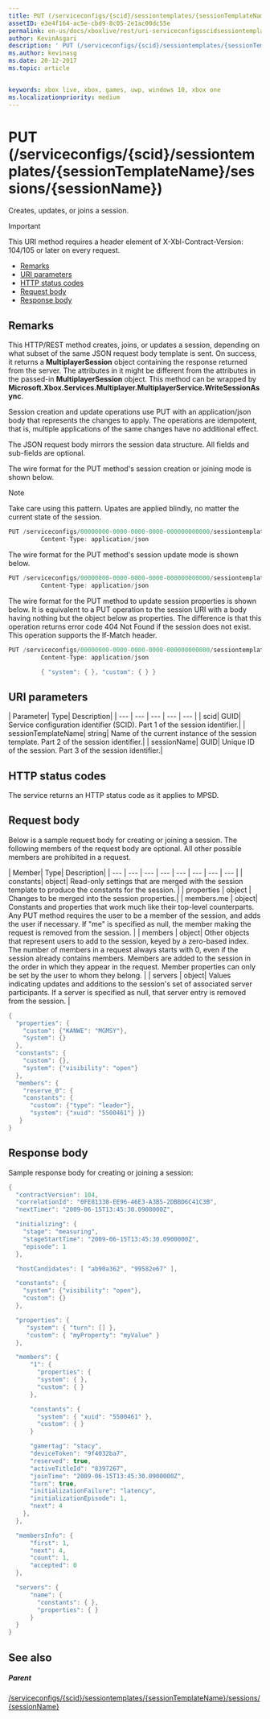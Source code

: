 ```yaml
---
title: PUT (/serviceconfigs/{scid}/sessiontemplates/{sessionTemplateName}/sessions/{sessionName})
assetID: e3e4f164-ac5e-cbd9-8c05-2e1ac00dc55e
permalink: en-us/docs/xboxlive/rest/uri-serviceconfigsscidsessiontemplatessessiontemplatenamesessionssessionnameput.html
author: KevinAsgari
description: ' PUT (/serviceconfigs/{scid}/sessiontemplates/{sessionTemplateName}/sessions/{sessionName})'
ms.author: kevinasg
ms.date: 20-12-2017
ms.topic: article


keywords: xbox live, xbox, games, uwp, windows 10, xbox one
ms.localizationpriority: medium
---
```



# PUT (/serviceconfigs/{scid}/sessiontemplates/{sessionTemplateName}/sessions/{sessionName})
Creates, updates, or joins a session.

> [!IMPORTANT]
> This URI method requires a header element of X-Xbl-Contract-Version: 104/105 or later on every request.

  * [Remarks](#ID4ET)
  * [URI parameters](#ID4EYB)
  * [HTTP status codes](#ID4EFC)
  * [Request body](#ID4EOC)
  * [Response body](#ID4E4C)

<a id="ID4ET"></a>


## Remarks

This HTTP/REST method creates, joins, or updates a session, depending on what subset of the same JSON request body template is sent. On success, it returns a **MultiplayerSession** object containing the response returned from the server. The attributes in it might be different from the attributes in the passed-in **MultiplayerSession** object. This method can be wrapped by **Microsoft.Xbox.Services.Multiplayer.MultiplayerService.WriteSessionAsync**.

Session creation and update operations use PUT with an application/json body that represents the changes to apply. The operations are idempotent, that is, multiple applications of the same changes have no additional effect.

The JSON request body mirrors the session data structure. All fields and sub-fields are optional.

The wire format for the PUT method's session creation or joining mode is shown below.

> [!NOTE]
> Take care using this pattern. Upates are applied blindly, no matter the current state of the session.



```cpp
PUT /serviceconfigs/00000000-0000-0000-0000-000000000000/sessiontemplates/quick/sessions/00000000-0000-0000-0000-000000000001 HTTP/1.1
         Content-Type: application/json

```



The wire format for the PUT method's session update mode is shown below.

```cpp
PUT /serviceconfigs/00000000-0000-0000-0000-000000000000/sessiontemplates/quick/sessions/00000000-0000-0000-0000-000000000001 HTTP/1.1
         Content-Type: application/json

```



The wire format for the PUT method to update session properties is shown below. It is equivalent to a PUT operation to the session URI with a body having nothing but the object below as properties. The difference is that this operation returns error code 404 Not Found if the session does not exist. This operation supports the If-Match header.

```cpp
PUT /serviceconfigs/00000000-0000-0000-0000-000000000000/sessiontemplates/quick/sessions/00000000-0000-0000-0000-000000000001/properties HTTP/1.1
         Content-Type: application/json

         { "system": { }, "custom": { } }

```



<a id="ID4EYB"></a>


## URI parameters

| Parameter| Type| Description|
| --- | --- | --- | --- | --- |
| scid| GUID| Service configuration identifier (SCID). Part 1 of the session identifier.|
| sessionTemplateName| string| Name of the current instance of the session template. Part 2 of the session identifier.|
| sessionName| GUID| Unique ID of the session. Part 3 of the session identifier.|

<a id="ID4EFC"></a>


## HTTP status codes
The service returns an HTTP status code as it applies to MPSD.  
<a id="ID4EOC"></a>


## Request body

Below is a sample request body for creating or joining a session. The following members of the request body are optional. All other possible members are prohibited in a request.

| Member| Type| Description|
| --- | --- | --- | --- | --- | --- | --- | --- |
| constants| object| Read-only settings that are merged with the session template to produce the constants for the session. |
| properties | object | Changes to be merged into the session properties.|
| members.me | object| Constants and properties that work much like their top-level counterparts. Any PUT method requires the user to be a member of the session, and adds the user if necessary. If "me" is specified as null, the member making the request is removed from the session. |
| members | object| Other objects that represent users to add to the session, keyed by a zero-based index. The number of members in a request always starts with 0, even if the session already contains members. Members are added to the session in the order in which they appear in the request. Member properties can only be set by the user to whom they belong. |
| servers | object| Values indicating updates and additions to the session's set of associated server participants. If a server is specified as null, that server entry is removed from the session. |



```cpp
{
  "properties": {
    "custom": {"KANWE": "MGMSY"},
    "system": {}
  },
  "constants": {
    "custom": {},
    "system": {"visibility": "open"}
  },
  "members": {
    "reserve_0": {
    "constants": {
      "custom": {"type": "leader"},
      "system": {"xuid": "5500461"} }}
   }
}

```


<a id="ID4E4C"></a>


## Response body

Sample response body for creating or joining a session:


```cpp
{
  "contractVersion": 104,
  "correlationId": "0FE81338-EE96-46E3-A3B5-2DBBD6C41C3B",
  "nextTimer": "2009-06-15T13:45:30.0900000Z",

  "initializing": {
    "stage": "measuring",
    "stageStartTime": "2009-06-15T13:45:30.0900000Z",
    "episode": 1
  },

  "hostCandidates": [ "ab90a362", "99582e67" ],

  "constants": {
    "system": {"visibility": "open"},
    "custom": {}
  },

  "properties": {
     "system": { "turn": [] },
     "custom": { "myProperty": "myValue" }
  },

  "members": {
      "1": {
        "properties": {
        "system": { },
        "custom": { }
      },

      "constants": {
        "system": { "xuid": "5500461" },
        "custom": { }
      }

      "gamertag": "stacy",
      "deviceToken": "9f4032ba7",
      "reserved": true,
      "activeTitleId": "8397267",
      "joinTime": "2009-06-15T13:45:30.0900000Z",
      "turn": true,
      "initializationFailure": "latency",
      "initializationEpisode": 1,
      "next": 4
    },
  },

  "membersInfo": {
      "first": 1,
      "next": 4,
      "count": 1,
      "accepted": 0
  },

  "servers": {
      "name": {
        "constants": { },
        "properties": { }
      }
  }
}

```


<a id="ID4EID"></a>


## See also

<a id="ID4EKD"></a>


##### Parent

[/serviceconfigs/{scid}/sessiontemplates/{sessionTemplateName}/sessions/{sessionName}](uri-serviceconfigsscidsessiontemplatessessiontemplatenamesessionssessionname.md)
